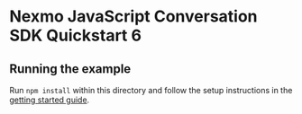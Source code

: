 # Nexmo JavaScript Conversation SDK Quickstart 6

## Running the example

Run `npm install` within this directory and follow the setup instructions in the [getting started guide](https://developer.nexmo.com/stitch/in-app-voice/guides/calling-users/javascript).

